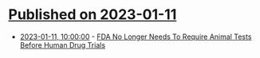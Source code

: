 # [Published on 2023-01-11](index.md)

* [2023-01-11, 10:00:00](https://science.slashdot.org/story/23/01/11/063201/fda-no-longer-needs-to-require-animal-tests-before-human-drug-trials?utm_source=rss1.0mainlinkanon&utm_medium=feed) - [FDA No Longer Needs To Require Animal Tests Before Human Drug Trials](https://science.slashdot.org/story/23/01/11/063201/fda-no-longer-needs-to-require-animal-tests-before-human-drug-trials?utm_source=rss1.0mainlinkanon&utm_medium=feed)
